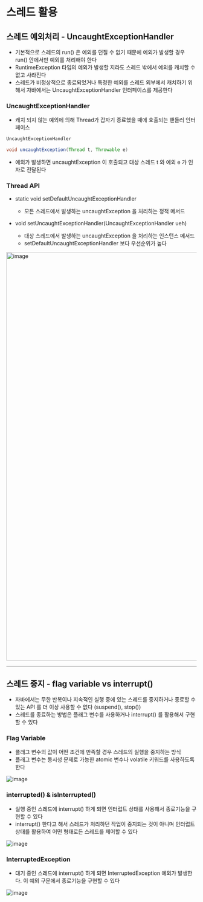 # 스레드 활용

## 스레드 예외처리 - UncaughtExceptionHandler

- 기본적으로 스레드의 run() 은 예외를 던질 수 없기 때문에 예외가 발생할 경우 run() 안에서만 예외를 처리해야 한다
- RuntimeException 타입의 예외가 발생할 지라도 스레드 밖에서 예외를 캐치할 수 없고 사라진다
- 스레드가 비정상적으로 종료되었거나 특정한 예외를 스레드 외부에서 캐치하기 위해서 자바에서는 UncaughtExceptionHandler 인터페이스를 제공한다 

### UncaughtExceptionHandler

- 캐치 되지 않는 예외에 의해 Thread가 갑자기 종료했을 때에 호출되는 핸들러 인터페이스

```java
UncaughtExceptionHandler

void uncaughtException(Thread t, Throwable e)

```
- 예외가 발생하면 uncaughtException 이 호출되고 대상 스레드 t 와 예외 e 가 인자로 전달된다

### Thread API

- static void setDefaultUncaughtExceptionHandler
  - 모든 스레드에서 발생하는 uncaughtException 을 처리하는 정적 메서드

- void setUncaughtExceptionHandler(UncaughtExceptionHandler ueh) 
  - 대상 스레드에서 발생하는 uncaughtException 을 처리하는 인스턴스 메서드
  - setDefaultUncaughtExceptionHandler 보다 우선순위가 높다

<img width="1082" alt="image" src="https://github.com/saechimdaeki/Dev-Diary/assets/40031858/574ee51c-3d8d-4334-b409-51a5fbb22c4e">

---

## 스레드 중지 - flag variable vs interrupt()

- 자바에서는 무한 반복이나 지속적인 실행 중에 있는 스레드를 중지하거나 종료할 수 있는 API 를 더 이상 사용할 수 없다 (suspend(), stop())
- 스레드를 종료하는 방법은 플래그 변수를 사용하거나 interrupt() 를 활용해서 구현할 수 있다

### Flag Variable

- 플래그 변수의 값이 어떤 조건에 만족할 경우 스레드의 실행을 중지하는 방식  
- 플래그 변수는 동시성 문제로 가능한 atomic 변수나 volatile 키워드를 사용하도록 한다

![image](https://github.com/saechimdaeki/Dev-Diary/assets/40031858/c2dd39d7-db67-4b5a-a994-f697261629cc)

### interrupted() & isInterrupted()

- 실행 중인 스레드에 interrupt() 하게 되면 인터럽트 상태를 사용해서 종료기능을 구현할 수 있다
- interrupt() 한다고 해서 스레드가 처리하던 작업이 중지되는 것이 아니며 인터럽트 상태를 활용하여 어떤 형태로든 스레드를 제어할 수 있다

![image](https://github.com/saechimdaeki/Dev-Diary/assets/40031858/c85efe22-9089-4fef-9b26-3f4cf03bd8cb)

### InterruptedException

- 대기 중인 스레드에 interrupt() 하게 되면 InterruptedException 예외가 발생한다. 이 예외 구문에서 종료기능을 구현할 수 있다  

![image](https://github.com/saechimdaeki/Dev-Diary/assets/40031858/b1f191be-a1d6-4d3a-8c7a-92c163b3152c)

